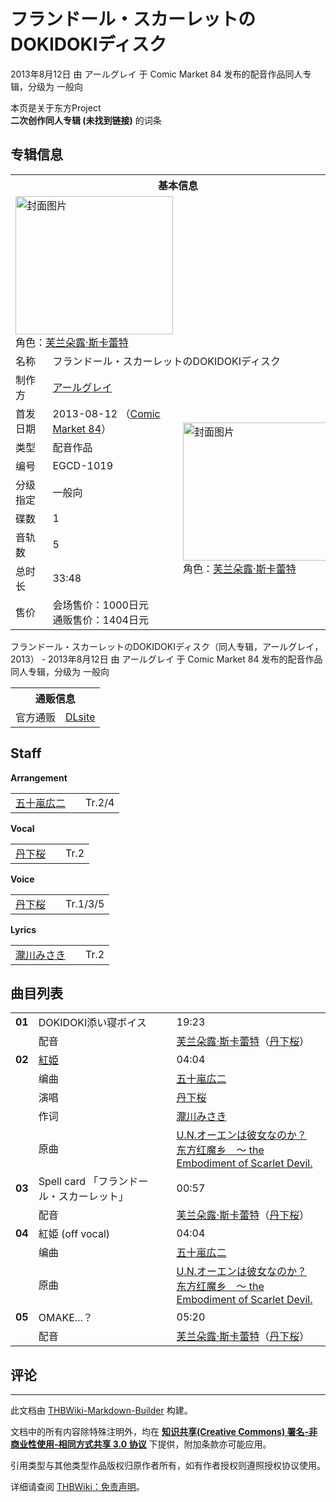 # フランドール・スカーレットのDOKIDOKIディスク

<!-- source html: G:\repos\THBWiki-Markdown-Builder\THBWikiMarkdown\Temp\main\3\35\ns0%3A%E3%83%95%E3%83%A9%E3%83%B3%E3%83%89%E3%83%BC%E3%83%AB%E3%83%BB%E3%82%B9%E3%82%AB%E3%83%BC%E3%83%AC%E3%83%83%E3%83%88%E3%81%AEDOKIDOKI%E3%83%87%E3%82%A3%E3%82%B9%E3%82%AF.html -->

2013年8月12日 由 アールグレイ 于 Comic Market 84 发布的配音作品同人专辑，分级为 一般向

本页是关于东方Project  
 **二次创作同人专辑 (未找到链接)** 的词条
## 专辑信息

<table><tbody><tr><th colspan="3">基本信息</th></tr><tr><td class="cover-artwork-mobile" colspan="2"><a href="./文件-フランドール・スカーレットのDOKIDOKIディスク封面.jpg.md" class="image" title="封面图片"><img alt="封面图片" src="https://upload.thwiki.cc/thumb/c/c8/%E3%83%95%E3%83%A9%E3%83%B3%E3%83%89%E3%83%BC%E3%83%AB%E3%83%BB%E3%82%B9%E3%82%AB%E3%83%BC%E3%83%AC%E3%83%83%E3%83%88%E3%81%AEDOKIDOKI%E3%83%87%E3%82%A3%E3%82%B9%E3%82%AF%E5%B0%81%E9%9D%A2.jpg/252px-%E3%83%95%E3%83%A9%E3%83%B3%E3%83%89%E3%83%BC%E3%83%AB%E3%83%BB%E3%82%B9%E3%82%AB%E3%83%BC%E3%83%AC%E3%83%83%E3%83%88%E3%81%AEDOKIDOKI%E3%83%87%E3%82%A3%E3%82%B9%E3%82%AF%E5%B0%81%E9%9D%A2.jpg" decoding="async" loading="lazy" width="252" height="221" srcset="https://upload.thwiki.cc/thumb/c/c8/%E3%83%95%E3%83%A9%E3%83%B3%E3%83%89%E3%83%BC%E3%83%AB%E3%83%BB%E3%82%B9%E3%82%AB%E3%83%BC%E3%83%AC%E3%83%83%E3%83%88%E3%81%AEDOKIDOKI%E3%83%87%E3%82%A3%E3%82%B9%E3%82%AF%E5%B0%81%E9%9D%A2.jpg/378px-%E3%83%95%E3%83%A9%E3%83%B3%E3%83%89%E3%83%BC%E3%83%AB%E3%83%BB%E3%82%B9%E3%82%AB%E3%83%BC%E3%83%AC%E3%83%83%E3%83%88%E3%81%AEDOKIDOKI%E3%83%87%E3%82%A3%E3%82%B9%E3%82%AF%E5%B0%81%E9%9D%A2.jpg 1.5x, https://upload.thwiki.cc/c/c8/%E3%83%95%E3%83%A9%E3%83%B3%E3%83%89%E3%83%BC%E3%83%AB%E3%83%BB%E3%82%B9%E3%82%AB%E3%83%BC%E3%83%AC%E3%83%83%E3%83%88%E3%81%AEDOKIDOKI%E3%83%87%E3%82%A3%E3%82%B9%E3%82%AF%E5%B0%81%E9%9D%A2.jpg 2x" data-file-width="450" data-file-height="395"></a><div class="cover-char">角色：<a href="./芙兰朵露·斯卡蕾特.md" title="芙兰朵露·斯卡蕾特">芙兰朵露·斯卡蕾特</a></div></td>
</tr><tr><td class="label">名称</td><td colspan="2"> フランドール・スカーレットのDOKIDOKIディスク </td></tr><tr><td class="label">制作方</td><td><a href="./アールグレイ.md" title="アールグレイ">アールグレイ</a></td><td class="cover-artwork" rowspan="9" style="min-width:252px;"><a href="./文件-フランドール・スカーレットのDOKIDOKIディスク封面.jpg.md" class="image" title="封面图片"><img alt="封面图片" src="https://upload.thwiki.cc/thumb/c/c8/%E3%83%95%E3%83%A9%E3%83%B3%E3%83%89%E3%83%BC%E3%83%AB%E3%83%BB%E3%82%B9%E3%82%AB%E3%83%BC%E3%83%AC%E3%83%83%E3%83%88%E3%81%AEDOKIDOKI%E3%83%87%E3%82%A3%E3%82%B9%E3%82%AF%E5%B0%81%E9%9D%A2.jpg/252px-%E3%83%95%E3%83%A9%E3%83%B3%E3%83%89%E3%83%BC%E3%83%AB%E3%83%BB%E3%82%B9%E3%82%AB%E3%83%BC%E3%83%AC%E3%83%83%E3%83%88%E3%81%AEDOKIDOKI%E3%83%87%E3%82%A3%E3%82%B9%E3%82%AF%E5%B0%81%E9%9D%A2.jpg" decoding="async" loading="lazy" width="252" height="221" srcset="https://upload.thwiki.cc/thumb/c/c8/%E3%83%95%E3%83%A9%E3%83%B3%E3%83%89%E3%83%BC%E3%83%AB%E3%83%BB%E3%82%B9%E3%82%AB%E3%83%BC%E3%83%AC%E3%83%83%E3%83%88%E3%81%AEDOKIDOKI%E3%83%87%E3%82%A3%E3%82%B9%E3%82%AF%E5%B0%81%E9%9D%A2.jpg/378px-%E3%83%95%E3%83%A9%E3%83%B3%E3%83%89%E3%83%BC%E3%83%AB%E3%83%BB%E3%82%B9%E3%82%AB%E3%83%BC%E3%83%AC%E3%83%83%E3%83%88%E3%81%AEDOKIDOKI%E3%83%87%E3%82%A3%E3%82%B9%E3%82%AF%E5%B0%81%E9%9D%A2.jpg 1.5x, https://upload.thwiki.cc/c/c8/%E3%83%95%E3%83%A9%E3%83%B3%E3%83%89%E3%83%BC%E3%83%AB%E3%83%BB%E3%82%B9%E3%82%AB%E3%83%BC%E3%83%AC%E3%83%83%E3%83%88%E3%81%AEDOKIDOKI%E3%83%87%E3%82%A3%E3%82%B9%E3%82%AF%E5%B0%81%E9%9D%A2.jpg 2x" data-file-width="450" data-file-height="395"></a><div class="cover-char">角色：<a href="./芙兰朵露·斯卡蕾特.md" title="芙兰朵露·斯卡蕾特">芙兰朵露·斯卡蕾特</a></div></td>
</tr><tr><td class="label">首发日期</td><td>2013-08-12&#160;（<a href="/展会作品列表?e=Comic+Market%2384">Comic Market 84</a>）</td></tr><tr><td class="label">类型</td><td>配音作品</td></tr><tr><td class="label">编号</td><td>EGCD-1019</td></tr><tr><td class="label">分级指定</td><td>一般向</td></tr><tr><td class="label">碟数</td><td>1</td></tr><tr><td class="label">音轨数</td><td>5</td></tr><tr><td class="label">总时长</td><td>33:48</td></tr><tr><td class="label">售价</td><td>会场售价：1000日元<br>通贩售价：1404日元</td></tr></tbody></table>

フランドール・スカーレットのDOKIDOKIディスク（同人专辑，アールグレイ，2013） - 2013年8月12日 由 アールグレイ 于 Comic Market 84 发布的配音作品同人专辑，分级为 一般向

<table><tbody><tr><th colspan="3">通贩信息</th></tr><tr><td class="label">官方通贩</td><td colspan="2"><a rel="nofollow" class="external text" href="http://www.dlsite.com/home/work/=/product_id/RJ199053.html.html">DLsite</a></td></tr></tbody></table>


## Staff
  
 **Arrangement**   

<table><tbody><tr><td><a href="/index.php?title=%E4%BA%94%E5%8D%81%E5%B5%90%E5%BA%83%E4%BA%8C&amp;action=edit&amp;redlink=1" class="new" title="五十嵐広二（页面不存在）">五十嵐広二</a></td><td></td><td>Tr.2/4</td></tr></tbody></table>

  
 **Vocal**   

<table><tbody><tr><td><a href="/index.php?title=%E4%B8%B9%E4%B8%8B%E6%A1%9C&amp;action=edit&amp;redlink=1" class="new" title="丹下桜（页面不存在）">丹下桜</a></td><td></td><td>Tr.2</td></tr></tbody></table>

  
 **Voice**   

<table><tbody><tr><td><a href="/index.php?title=%E4%B8%B9%E4%B8%8B%E6%A1%9C&amp;action=edit&amp;redlink=1" class="new" title="丹下桜（页面不存在）">丹下桜</a></td><td></td><td>Tr.1/3/5</td></tr></tbody></table>

  
 **Lyrics**   

<table><tbody><tr><td><a href="/index.php?title=%E7%80%A7%E5%B7%9D%E3%81%BF%E3%81%95%E3%81%8D&amp;action=edit&amp;redlink=1" class="new" title="瀧川みさき（页面不存在）">瀧川みさき</a></td><td></td><td>Tr.2</td></tr></tbody></table>


## 曲目列表

<table><tbody><tr><td id="1" class="infoG"><b>01</b></td><td id="DOKIDOKI添い寝ボイス" colspan="2" class="title">DOKIDOKI添い寝ボイス<span class="thcsearchlinks"><a rel="nofollow" class="external text" href="https://cd.thwiki.cc?dub=丹下桜&amp;fromwiki=フランドール・スカーレットのDOKIDOKIディスク"><span title="搜索相似同人曲"></span></a></span></td><td class="time">19:23</td></tr><tr><td class="left"></td><td class="label">配音</td><td class="text" colspan="2"><a href="./芙兰朵露·斯卡蕾特.md" title="芙兰朵露·斯卡蕾特">芙兰朵露·斯卡蕾特</a>（<a href="/index.php?title=%E4%B8%B9%E4%B8%8B%E6%A1%9C&amp;action=edit&amp;redlink=1" class="new" title="丹下桜（页面不存在）">丹下桜</a>）<span class="thcsearchlinks"><a rel="nofollow" class="external text" href="https://cd.thwiki.cc?dub=丹下桜&amp;fromwiki=フランドール・スカーレットのDOKIDOKIディスク"><span></span></a></span></td></tr>
<tr><td id="2" class="infoRD"><b>02</b></td><td id="紅姫" colspan="2" class="title"><span class="new" title="（歌词页面不存在）"><a href="/index.php?title=%E6%AD%8C%E8%AF%8D:%E7%B4%85%E5%A7%AB&amp;boilerplate=模板:页面模板/曲目歌词&amp;action=edit">紅姫</a></span><span class="thcsearchlinks"><a rel="nofollow" class="external text" href="https://cd.thwiki.cc?arrange=五十嵐広二&amp;vocal=丹下桜&amp;lyric=瀧川みさき，&amp;ogmusic=U.N.オーエンは彼女なのか？&amp;fromwiki=フランドール・スカーレットのDOKIDOKIディスク"><span title="搜索相似同人曲"></span></a></span></td><td class="time">04:04</td></tr><tr><td class="left"></td><td class="label">编曲</td><td class="text" colspan="2"><a href="/index.php?title=%E4%BA%94%E5%8D%81%E5%B5%90%E5%BA%83%E4%BA%8C&amp;action=edit&amp;redlink=1" class="new" title="五十嵐広二（页面不存在）">五十嵐広二</a><span class="thcsearchlinks"><a rel="nofollow" class="external text" href="https://cd.thwiki.cc?arrange=，五十嵐広二，&amp;fromwiki=フランドール・スカーレットのDOKIDOKIディスク"><span></span></a></span></td></tr><tr><td class="left"></td><td class="label">演唱</td><td class="text" colspan="2"><a href="/index.php?title=%E4%B8%B9%E4%B8%8B%E6%A1%9C&amp;action=edit&amp;redlink=1" class="new" title="丹下桜（页面不存在）">丹下桜</a><span class="thcsearchlinks"><a rel="nofollow" class="external text" href="https://cd.thwiki.cc?vocal=丹下桜&amp;fromwiki=フランドール・スカーレットのDOKIDOKIディスク"><span></span></a></span></td></tr><tr><td class="left"></td><td class="label">作词</td><td class="text" colspan="2"><a href="/index.php?title=%E7%80%A7%E5%B7%9D%E3%81%BF%E3%81%95%E3%81%8D&amp;action=edit&amp;redlink=1" class="new" title="瀧川みさき（页面不存在）">瀧川みさき</a><span class="thcsearchlinks"><a rel="nofollow" class="external text" href="https://cd.thwiki.cc?lyric=瀧川みさき，&amp;fromwiki=フランドール・スカーレットのDOKIDOKIディスク"><span></span></a></span></td></tr><tr><td class="left"></td><td class="label">原曲</td><td class="text" colspan="2"><span class="thcsearchlinks"><a rel="nofollow" class="external text" href="https://cd.thwiki.cc?ogmusic=U.N.オーエンは彼女なのか？&amp;fromwiki=フランドール・スカーレットのDOKIDOKIディスク"><span></span></a></span><div class="ogmusic"><a href="/U.N.%E3%82%AA%E3%83%BC%E3%82%A8%E3%83%B3%E3%81%AF%E5%BD%BC%E5%A5%B3%E3%81%AA%E3%81%AE%E3%81%8B%EF%BC%9F" class="mw-redirect" title="U.N.オーエンは彼女なのか？">U.N.オーエンは彼女なのか？</a></div><div class="source"><a href="/%E4%B8%9C%E6%96%B9%E7%BA%A2%E9%AD%94%E4%B9%A1_%EF%BD%9E_the_Embodiment_of_Scarlet_Devil." class="mw-redirect" title="东方红魔乡 ～ the Embodiment of Scarlet Devil.">东方红魔乡　～ the Embodiment of Scarlet Devil.</a></div></td></tr>
<tr><td id="3" class="infoG"><b>03</b></td><td id="Spell_card_「フランドール・スカーレット」" colspan="2" class="title">Spell card 「フランドール・スカーレット」<span class="thcsearchlinks"><a rel="nofollow" class="external text" href="https://cd.thwiki.cc?dub=丹下桜&amp;fromwiki=フランドール・スカーレットのDOKIDOKIディスク"><span title="搜索相似同人曲"></span></a></span></td><td class="time">00:57</td></tr><tr><td class="left"></td><td class="label">配音</td><td class="text" colspan="2"><a href="./芙兰朵露·斯卡蕾特.md" title="芙兰朵露·斯卡蕾特">芙兰朵露·斯卡蕾特</a>（<a href="/index.php?title=%E4%B8%B9%E4%B8%8B%E6%A1%9C&amp;action=edit&amp;redlink=1" class="new" title="丹下桜（页面不存在）">丹下桜</a>）<span class="thcsearchlinks"><a rel="nofollow" class="external text" href="https://cd.thwiki.cc?dub=丹下桜&amp;fromwiki=フランドール・スカーレットのDOKIDOKIディスク"><span></span></a></span></td></tr>
<tr><td id="4" class="infoYD"><b>04</b></td><td id="紅姫_(off_vocal)" colspan="2" class="title">紅姫 (off vocal)<span class="thcsearchlinks"><a rel="nofollow" class="external text" href="https://cd.thwiki.cc?arrange=五十嵐広二&amp;ogmusic=U.N.オーエンは彼女なのか？&amp;fromwiki=フランドール・スカーレットのDOKIDOKIディスク"><span title="搜索相似同人曲"></span></a></span></td><td class="time">04:04</td></tr><tr><td class="left"></td><td class="label">编曲</td><td class="text" colspan="2"><a href="/index.php?title=%E4%BA%94%E5%8D%81%E5%B5%90%E5%BA%83%E4%BA%8C&amp;action=edit&amp;redlink=1" class="new" title="五十嵐広二（页面不存在）">五十嵐広二</a><span class="thcsearchlinks"><a rel="nofollow" class="external text" href="https://cd.thwiki.cc?arrange=，五十嵐広二，&amp;fromwiki=フランドール・スカーレットのDOKIDOKIディスク"><span></span></a></span></td></tr><tr><td class="left"></td><td class="label">原曲</td><td class="text" colspan="2"><span class="thcsearchlinks"><a rel="nofollow" class="external text" href="https://cd.thwiki.cc?ogmusic=U.N.オーエンは彼女なのか？&amp;fromwiki=フランドール・スカーレットのDOKIDOKIディスク"><span></span></a></span><div class="ogmusic"><a href="/U.N.%E3%82%AA%E3%83%BC%E3%82%A8%E3%83%B3%E3%81%AF%E5%BD%BC%E5%A5%B3%E3%81%AA%E3%81%AE%E3%81%8B%EF%BC%9F" class="mw-redirect" title="U.N.オーエンは彼女なのか？">U.N.オーエンは彼女なのか？</a></div><div class="source"><a href="/%E4%B8%9C%E6%96%B9%E7%BA%A2%E9%AD%94%E4%B9%A1_%EF%BD%9E_the_Embodiment_of_Scarlet_Devil." class="mw-redirect" title="东方红魔乡 ～ the Embodiment of Scarlet Devil.">东方红魔乡　～ the Embodiment of Scarlet Devil.</a></div></td></tr>
<tr><td id="5" class="infoG"><b>05</b></td><td id="OMAKE...？" colspan="2" class="title">OMAKE...？<span class="thcsearchlinks"><a rel="nofollow" class="external text" href="https://cd.thwiki.cc?dub=丹下桜&amp;fromwiki=フランドール・スカーレットのDOKIDOKIディスク"><span title="搜索相似同人曲"></span></a></span></td><td class="time">05:20</td></tr><tr><td class="left"></td><td class="label">配音</td><td class="text" colspan="2"><a href="./芙兰朵露·斯卡蕾特.md" title="芙兰朵露·斯卡蕾特">芙兰朵露·斯卡蕾特</a>（<a href="/index.php?title=%E4%B8%B9%E4%B8%8B%E6%A1%9C&amp;action=edit&amp;redlink=1" class="new" title="丹下桜（页面不存在）">丹下桜</a>）<span class="thcsearchlinks"><a rel="nofollow" class="external text" href="https://cd.thwiki.cc?dub=丹下桜&amp;fromwiki=フランドール・スカーレットのDOKIDOKIディスク"><span></span></a></span></td></tr></tbody></table>


## 评论




---

此文档由 [THBWiki-Markdown-Builder](https://github.com/Delsin-Yu/THBWiki-Markdown-Builder) 构建。

文档中的所有内容除特殊注明外，均在 [**知识共享(Creative Commons) 署名-非商业性使用-相同方式共享 3.0 协议**](https://creativecommons.org/licenses/by-sa/3.0/deed.zh-hans) 下提供，附加条款亦可能应用。

引用类型与其他类型作品版权归原作者所有，如有作者授权则遵照授权协议使用。

详细请查阅 [THBWiki：免责声明](https://thbwiki.cc/THBWiki:%E5%85%8D%E8%B4%A3%E5%A3%B0%E6%98%8E)。

